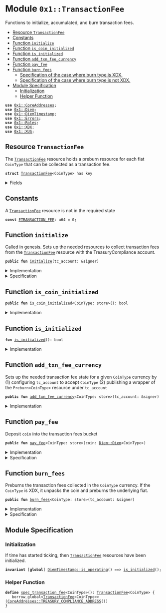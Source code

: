 
<a name="0x1_TransactionFee"></a>

# Module `0x1::TransactionFee`

Functions to initialize, accumulated, and burn transaction fees.


-  [Resource `TransactionFee`](#0x1_TransactionFee_TransactionFee)
-  [Constants](#@Constants_0)
-  [Function `initialize`](#0x1_TransactionFee_initialize)
-  [Function `is_coin_initialized`](#0x1_TransactionFee_is_coin_initialized)
-  [Function `is_initialized`](#0x1_TransactionFee_is_initialized)
-  [Function `add_txn_fee_currency`](#0x1_TransactionFee_add_txn_fee_currency)
-  [Function `pay_fee`](#0x1_TransactionFee_pay_fee)
-  [Function `burn_fees`](#0x1_TransactionFee_burn_fees)
    -  [Specification of the case where burn type is XDX.](#@Specification_of_the_case_where_burn_type_is_XDX._1)
    -  [Specification of the case where burn type is not XDX.](#@Specification_of_the_case_where_burn_type_is_not_XDX._2)
-  [Module Specification](#@Module_Specification_3)
    -  [Initialization](#@Initialization_4)
    -  [Helper Function](#@Helper_Function_5)


<pre><code><b>use</b> <a href="CoreAddresses.md#0x1_CoreAddresses">0x1::CoreAddresses</a>;
<b>use</b> <a href="Diem.md#0x1_Diem">0x1::Diem</a>;
<b>use</b> <a href="DiemTimestamp.md#0x1_DiemTimestamp">0x1::DiemTimestamp</a>;
<b>use</b> <a href="../../../../../../move-stdlib/docs/Errors.md#0x1_Errors">0x1::Errors</a>;
<b>use</b> <a href="Roles.md#0x1_Roles">0x1::Roles</a>;
<b>use</b> <a href="XDX.md#0x1_XDX">0x1::XDX</a>;
<b>use</b> <a href="XUS.md#0x1_XUS">0x1::XUS</a>;
</code></pre>



<a name="0x1_TransactionFee_TransactionFee"></a>

## Resource `TransactionFee`

The <code><a href="TransactionFee.md#0x1_TransactionFee">TransactionFee</a></code> resource holds a preburn resource for each
fiat <code>CoinType</code> that can be collected as a transaction fee.


<pre><code><b>struct</b> <a href="TransactionFee.md#0x1_TransactionFee">TransactionFee</a>&lt;CoinType&gt; has key
</code></pre>



<details>
<summary>Fields</summary>


<dl>
<dt>
<code>balance: <a href="Diem.md#0x1_Diem_Diem">Diem::Diem</a>&lt;CoinType&gt;</code>
</dt>
<dd>

</dd>
<dt>
<code>preburn: <a href="Diem.md#0x1_Diem_Preburn">Diem::Preburn</a>&lt;CoinType&gt;</code>
</dt>
<dd>

</dd>
</dl>


</details>

<a name="@Constants_0"></a>

## Constants


<a name="0x1_TransactionFee_ETRANSACTION_FEE"></a>

A <code><a href="TransactionFee.md#0x1_TransactionFee">TransactionFee</a></code> resource is not in the required state


<pre><code><b>const</b> <a href="TransactionFee.md#0x1_TransactionFee_ETRANSACTION_FEE">ETRANSACTION_FEE</a>: u64 = 0;
</code></pre>



<a name="0x1_TransactionFee_initialize"></a>

## Function `initialize`

Called in genesis. Sets up the needed resources to collect transaction fees from the
<code><a href="TransactionFee.md#0x1_TransactionFee">TransactionFee</a></code> resource with the TreasuryCompliance account.


<pre><code><b>public</b> <b>fun</b> <a href="TransactionFee.md#0x1_TransactionFee_initialize">initialize</a>(tc_account: &signer)
</code></pre>



<details>
<summary>Implementation</summary>


<pre><code><b>public</b> <b>fun</b> <a href="TransactionFee.md#0x1_TransactionFee_initialize">initialize</a>(
    tc_account: &signer,
) {
    <a href="DiemTimestamp.md#0x1_DiemTimestamp_assert_genesis">DiemTimestamp::assert_genesis</a>();
    <a href="Roles.md#0x1_Roles_assert_treasury_compliance">Roles::assert_treasury_compliance</a>(tc_account);
    // accept fees in all the currencies
    <a href="TransactionFee.md#0x1_TransactionFee_add_txn_fee_currency">add_txn_fee_currency</a>&lt;<a href="XUS.md#0x1_XUS">XUS</a>&gt;(tc_account);
}
</code></pre>



</details>

<details>
<summary>Specification</summary>



<pre><code><b>include</b> <a href="DiemTimestamp.md#0x1_DiemTimestamp_AbortsIfNotGenesis">DiemTimestamp::AbortsIfNotGenesis</a>;
<b>include</b> <a href="Roles.md#0x1_Roles_AbortsIfNotTreasuryCompliance">Roles::AbortsIfNotTreasuryCompliance</a>{account: tc_account};
<b>include</b> <a href="TransactionFee.md#0x1_TransactionFee_AddTxnFeeCurrencyAbortsIf">AddTxnFeeCurrencyAbortsIf</a>&lt;<a href="XUS.md#0x1_XUS">XUS</a>&gt;;
<b>ensures</b> <a href="TransactionFee.md#0x1_TransactionFee_is_initialized">is_initialized</a>();
<b>ensures</b> <a href="TransactionFee.md#0x1_TransactionFee_spec_transaction_fee">spec_transaction_fee</a>&lt;<a href="XUS.md#0x1_XUS">XUS</a>&gt;().balance.value == 0;
</code></pre>




<a name="0x1_TransactionFee_AddTxnFeeCurrencyAbortsIf"></a>


<pre><code><b>schema</b> <a href="TransactionFee.md#0x1_TransactionFee_AddTxnFeeCurrencyAbortsIf">AddTxnFeeCurrencyAbortsIf</a>&lt;CoinType&gt; {
    <b>include</b> <a href="Diem.md#0x1_Diem_AbortsIfNoCurrency">Diem::AbortsIfNoCurrency</a>&lt;CoinType&gt;;
    <b>aborts_if</b> <b>exists</b>&lt;<a href="TransactionFee.md#0x1_TransactionFee">TransactionFee</a>&lt;CoinType&gt;&gt;(<a href="CoreAddresses.md#0x1_CoreAddresses_TREASURY_COMPLIANCE_ADDRESS">CoreAddresses::TREASURY_COMPLIANCE_ADDRESS</a>())
        <b>with</b> <a href="../../../../../../move-stdlib/docs/Errors.md#0x1_Errors_ALREADY_PUBLISHED">Errors::ALREADY_PUBLISHED</a>;
}
</code></pre>



</details>

<a name="0x1_TransactionFee_is_coin_initialized"></a>

## Function `is_coin_initialized`



<pre><code><b>public</b> <b>fun</b> <a href="TransactionFee.md#0x1_TransactionFee_is_coin_initialized">is_coin_initialized</a>&lt;CoinType: store&gt;(): bool
</code></pre>



<details>
<summary>Implementation</summary>


<pre><code><b>public</b> <b>fun</b> <a href="TransactionFee.md#0x1_TransactionFee_is_coin_initialized">is_coin_initialized</a>&lt;CoinType: store&gt;(): bool {
    <b>exists</b>&lt;<a href="TransactionFee.md#0x1_TransactionFee">TransactionFee</a>&lt;CoinType&gt;&gt;(<a href="CoreAddresses.md#0x1_CoreAddresses_TREASURY_COMPLIANCE_ADDRESS">CoreAddresses::TREASURY_COMPLIANCE_ADDRESS</a>())
}
</code></pre>



</details>

<a name="0x1_TransactionFee_is_initialized"></a>

## Function `is_initialized`



<pre><code><b>fun</b> <a href="TransactionFee.md#0x1_TransactionFee_is_initialized">is_initialized</a>(): bool
</code></pre>



<details>
<summary>Implementation</summary>


<pre><code><b>fun</b> <a href="TransactionFee.md#0x1_TransactionFee_is_initialized">is_initialized</a>(): bool {
    <a href="TransactionFee.md#0x1_TransactionFee_is_coin_initialized">is_coin_initialized</a>&lt;<a href="XUS.md#0x1_XUS">XUS</a>&gt;()
}
</code></pre>



</details>

<a name="0x1_TransactionFee_add_txn_fee_currency"></a>

## Function `add_txn_fee_currency`

Sets up the needed transaction fee state for a given <code>CoinType</code> currency by
(1) configuring <code>tc_account</code> to accept <code>CoinType</code>
(2) publishing a wrapper of the <code>Preburn&lt;CoinType&gt;</code> resource under <code>tc_account</code>


<pre><code><b>public</b> <b>fun</b> <a href="TransactionFee.md#0x1_TransactionFee_add_txn_fee_currency">add_txn_fee_currency</a>&lt;CoinType: store&gt;(tc_account: &signer)
</code></pre>



<details>
<summary>Implementation</summary>


<pre><code><b>public</b> <b>fun</b> <a href="TransactionFee.md#0x1_TransactionFee_add_txn_fee_currency">add_txn_fee_currency</a>&lt;CoinType: store&gt;(tc_account: &signer) {
    <a href="Diem.md#0x1_Diem_assert_is_currency">Diem::assert_is_currency</a>&lt;CoinType&gt;();
    <b>assert</b>(
        !<a href="TransactionFee.md#0x1_TransactionFee_is_coin_initialized">is_coin_initialized</a>&lt;CoinType&gt;(),
        <a href="../../../../../../move-stdlib/docs/Errors.md#0x1_Errors_already_published">Errors::already_published</a>(<a href="TransactionFee.md#0x1_TransactionFee_ETRANSACTION_FEE">ETRANSACTION_FEE</a>)
    );
    move_to(
        tc_account,
        <a href="TransactionFee.md#0x1_TransactionFee">TransactionFee</a>&lt;CoinType&gt; {
            balance: <a href="Diem.md#0x1_Diem_zero">Diem::zero</a>(),
            preburn: <a href="Diem.md#0x1_Diem_create_preburn">Diem::create_preburn</a>(tc_account)
        }
    )
}
</code></pre>



</details>

<a name="0x1_TransactionFee_pay_fee"></a>

## Function `pay_fee`

Deposit <code>coin</code> into the transaction fees bucket


<pre><code><b>public</b> <b>fun</b> <a href="TransactionFee.md#0x1_TransactionFee_pay_fee">pay_fee</a>&lt;CoinType: store&gt;(coin: <a href="Diem.md#0x1_Diem_Diem">Diem::Diem</a>&lt;CoinType&gt;)
</code></pre>



<details>
<summary>Implementation</summary>


<pre><code><b>public</b> <b>fun</b> <a href="TransactionFee.md#0x1_TransactionFee_pay_fee">pay_fee</a>&lt;CoinType: store&gt;(coin: <a href="Diem.md#0x1_Diem">Diem</a>&lt;CoinType&gt;) <b>acquires</b> <a href="TransactionFee.md#0x1_TransactionFee">TransactionFee</a> {
    <a href="DiemTimestamp.md#0x1_DiemTimestamp_assert_operating">DiemTimestamp::assert_operating</a>();
    <b>assert</b>(<a href="TransactionFee.md#0x1_TransactionFee_is_coin_initialized">is_coin_initialized</a>&lt;CoinType&gt;(), <a href="../../../../../../move-stdlib/docs/Errors.md#0x1_Errors_not_published">Errors::not_published</a>(<a href="TransactionFee.md#0x1_TransactionFee_ETRANSACTION_FEE">ETRANSACTION_FEE</a>));
    <b>let</b> fees = borrow_global_mut&lt;<a href="TransactionFee.md#0x1_TransactionFee">TransactionFee</a>&lt;CoinType&gt;&gt;(
        <a href="CoreAddresses.md#0x1_CoreAddresses_TREASURY_COMPLIANCE_ADDRESS">CoreAddresses::TREASURY_COMPLIANCE_ADDRESS</a>(),
    );
    <a href="Diem.md#0x1_Diem_deposit">Diem::deposit</a>(&<b>mut</b> fees.balance, coin)
}
</code></pre>



</details>

<details>
<summary>Specification</summary>



<pre><code><b>include</b> <a href="DiemTimestamp.md#0x1_DiemTimestamp_AbortsIfNotOperating">DiemTimestamp::AbortsIfNotOperating</a>;
<b>aborts_if</b> !<a href="TransactionFee.md#0x1_TransactionFee_is_coin_initialized">is_coin_initialized</a>&lt;CoinType&gt;() <b>with</b> <a href="../../../../../../move-stdlib/docs/Errors.md#0x1_Errors_NOT_PUBLISHED">Errors::NOT_PUBLISHED</a>;
<a name="0x1_TransactionFee_fees$8"></a>
<b>let</b> fees = <a href="TransactionFee.md#0x1_TransactionFee_spec_transaction_fee">spec_transaction_fee</a>&lt;CoinType&gt;().balance;
<b>include</b> <a href="Diem.md#0x1_Diem_DepositAbortsIf">Diem::DepositAbortsIf</a>&lt;CoinType&gt;{coin: fees, check: coin};
<b>ensures</b> fees.value == <b>old</b>(fees.value) + coin.value;
</code></pre>



</details>

<a name="0x1_TransactionFee_burn_fees"></a>

## Function `burn_fees`

Preburns the transaction fees collected in the <code>CoinType</code> currency.
If the <code>CoinType</code> is XDX, it unpacks the coin and preburns the
underlying fiat.


<pre><code><b>public</b> <b>fun</b> <a href="TransactionFee.md#0x1_TransactionFee_burn_fees">burn_fees</a>&lt;CoinType: store&gt;(tc_account: &signer)
</code></pre>



<details>
<summary>Implementation</summary>


<pre><code><b>public</b> <b>fun</b> <a href="TransactionFee.md#0x1_TransactionFee_burn_fees">burn_fees</a>&lt;CoinType: store&gt;(
    tc_account: &signer,
) <b>acquires</b> <a href="TransactionFee.md#0x1_TransactionFee">TransactionFee</a> {
    <a href="DiemTimestamp.md#0x1_DiemTimestamp_assert_operating">DiemTimestamp::assert_operating</a>();
    <a href="Roles.md#0x1_Roles_assert_treasury_compliance">Roles::assert_treasury_compliance</a>(tc_account);
    <b>assert</b>(<a href="TransactionFee.md#0x1_TransactionFee_is_coin_initialized">is_coin_initialized</a>&lt;CoinType&gt;(), <a href="../../../../../../move-stdlib/docs/Errors.md#0x1_Errors_not_published">Errors::not_published</a>(<a href="TransactionFee.md#0x1_TransactionFee_ETRANSACTION_FEE">ETRANSACTION_FEE</a>));
    <b>let</b> tc_address = <a href="CoreAddresses.md#0x1_CoreAddresses_TREASURY_COMPLIANCE_ADDRESS">CoreAddresses::TREASURY_COMPLIANCE_ADDRESS</a>();
    <b>if</b> (<a href="XDX.md#0x1_XDX_is_xdx">XDX::is_xdx</a>&lt;CoinType&gt;()) {
        // TODO: Once the composition of <a href="XDX.md#0x1_XDX">XDX</a> is determined fill this in <b>to</b>
        // <b>unpack</b> and burn the backing coins of the <a href="XDX.md#0x1_XDX">XDX</a> coin.
        <b>abort</b> <a href="../../../../../../move-stdlib/docs/Errors.md#0x1_Errors_invalid_state">Errors::invalid_state</a>(<a href="TransactionFee.md#0x1_TransactionFee_ETRANSACTION_FEE">ETRANSACTION_FEE</a>)
    } <b>else</b> {
        // extract fees
        <b>let</b> fees = borrow_global_mut&lt;<a href="TransactionFee.md#0x1_TransactionFee">TransactionFee</a>&lt;CoinType&gt;&gt;(tc_address);
        <b>let</b> coin = <a href="Diem.md#0x1_Diem_withdraw_all">Diem::withdraw_all</a>(&<b>mut</b> fees.balance);
        <b>let</b> burn_cap = <a href="Diem.md#0x1_Diem_remove_burn_capability">Diem::remove_burn_capability</a>&lt;CoinType&gt;(tc_account);
        // burn
        <a href="Diem.md#0x1_Diem_burn_now">Diem::burn_now</a>(
            coin,
            &<b>mut</b> fees.preburn,
            tc_address,
            &burn_cap
        );
        <a href="Diem.md#0x1_Diem_publish_burn_capability">Diem::publish_burn_capability</a>(tc_account, burn_cap);
    }
}
</code></pre>



</details>

<details>
<summary>Specification</summary>


Must abort if the account does not have the TreasuryCompliance role [[H3]][PERMISSION].


<pre><code><b>include</b> <a href="Roles.md#0x1_Roles_AbortsIfNotTreasuryCompliance">Roles::AbortsIfNotTreasuryCompliance</a>{account: tc_account};
<b>include</b> <a href="DiemTimestamp.md#0x1_DiemTimestamp_AbortsIfNotOperating">DiemTimestamp::AbortsIfNotOperating</a>;
<b>aborts_if</b> !<a href="TransactionFee.md#0x1_TransactionFee_is_coin_initialized">is_coin_initialized</a>&lt;CoinType&gt;() <b>with</b> <a href="../../../../../../move-stdlib/docs/Errors.md#0x1_Errors_NOT_PUBLISHED">Errors::NOT_PUBLISHED</a>;
<b>include</b> <b>if</b> (<a href="XDX.md#0x1_XDX_spec_is_xdx">XDX::spec_is_xdx</a>&lt;CoinType&gt;()) <a href="TransactionFee.md#0x1_TransactionFee_BurnFeesXDX">BurnFeesXDX</a> <b>else</b> <a href="TransactionFee.md#0x1_TransactionFee_BurnFeesNotXDX">BurnFeesNotXDX</a>&lt;CoinType&gt;;
</code></pre>


The correct amount of fees is burnt and subtracted from market cap.


<pre><code><b>ensures</b> <a href="Diem.md#0x1_Diem_spec_market_cap">Diem::spec_market_cap</a>&lt;CoinType&gt;()
    == <b>old</b>(<a href="Diem.md#0x1_Diem_spec_market_cap">Diem::spec_market_cap</a>&lt;CoinType&gt;()) - <b>old</b>(<a href="TransactionFee.md#0x1_TransactionFee_spec_transaction_fee">spec_transaction_fee</a>&lt;CoinType&gt;().balance.value);
</code></pre>


All the fees is burnt so the balance becomes 0.


<pre><code><b>ensures</b> <a href="TransactionFee.md#0x1_TransactionFee_spec_transaction_fee">spec_transaction_fee</a>&lt;CoinType&gt;().balance.value == 0;
</code></pre>


STUB: To be filled in at a later date once the makeup of the XDX has been determined.


<a name="@Specification_of_the_case_where_burn_type_is_XDX._1"></a>

### Specification of the case where burn type is XDX.



<a name="0x1_TransactionFee_BurnFeesXDX"></a>


<pre><code><b>schema</b> <a href="TransactionFee.md#0x1_TransactionFee_BurnFeesXDX">BurnFeesXDX</a> {
    tc_account: signer;
    <b>aborts_if</b> <b>true</b> <b>with</b> <a href="../../../../../../move-stdlib/docs/Errors.md#0x1_Errors_INVALID_STATE">Errors::INVALID_STATE</a>;
}
</code></pre>



<a name="@Specification_of_the_case_where_burn_type_is_not_XDX._2"></a>

### Specification of the case where burn type is not XDX.



<a name="0x1_TransactionFee_BurnFeesNotXDX"></a>


<pre><code><b>schema</b> <a href="TransactionFee.md#0x1_TransactionFee_BurnFeesNotXDX">BurnFeesNotXDX</a>&lt;CoinType&gt; {
    tc_account: signer;
}
</code></pre>


Must abort if the account does not have BurnCapability [[H3]][PERMISSION].


<pre><code><b>schema</b> <a href="TransactionFee.md#0x1_TransactionFee_BurnFeesNotXDX">BurnFeesNotXDX</a>&lt;CoinType&gt; {
    <b>include</b> <a href="Diem.md#0x1_Diem_AbortsIfNoBurnCapability">Diem::AbortsIfNoBurnCapability</a>&lt;CoinType&gt;{account: tc_account};
    <a name="0x1_TransactionFee_fees$7"></a>
    <b>let</b> fees = <a href="TransactionFee.md#0x1_TransactionFee_spec_transaction_fee">spec_transaction_fee</a>&lt;CoinType&gt;();
    <b>include</b> <a href="Diem.md#0x1_Diem_BurnNowAbortsIf">Diem::BurnNowAbortsIf</a>&lt;CoinType&gt;{coin: fees.balance, preburn: fees.preburn};
}
</code></pre>


tc_account retrieves BurnCapability [[H3]][PERMISSION].
BurnCapability is not transferrable [[J3]][PERMISSION].


<pre><code><b>schema</b> <a href="TransactionFee.md#0x1_TransactionFee_BurnFeesNotXDX">BurnFeesNotXDX</a>&lt;CoinType&gt; {
    <b>ensures</b> <b>exists</b>&lt;<a href="Diem.md#0x1_Diem_BurnCapability">Diem::BurnCapability</a>&lt;CoinType&gt;&gt;(<a href="../../../../../../move-stdlib/docs/Signer.md#0x1_Signer_spec_address_of">Signer::spec_address_of</a>(tc_account));
}
</code></pre>



</details>

<a name="@Module_Specification_3"></a>

## Module Specification



<a name="@Initialization_4"></a>

### Initialization


If time has started ticking, then <code><a href="TransactionFee.md#0x1_TransactionFee">TransactionFee</a></code> resources have been initialized.


<pre><code><b>invariant</b> [<b>global</b>] <a href="DiemTimestamp.md#0x1_DiemTimestamp_is_operating">DiemTimestamp::is_operating</a>() ==&gt; <a href="TransactionFee.md#0x1_TransactionFee_is_initialized">is_initialized</a>();
</code></pre>



<a name="@Helper_Function_5"></a>

### Helper Function



<a name="0x1_TransactionFee_spec_transaction_fee"></a>


<pre><code><b>define</b> <a href="TransactionFee.md#0x1_TransactionFee_spec_transaction_fee">spec_transaction_fee</a>&lt;CoinType&gt;(): <a href="TransactionFee.md#0x1_TransactionFee">TransactionFee</a>&lt;CoinType&gt; {
   borrow_global&lt;<a href="TransactionFee.md#0x1_TransactionFee">TransactionFee</a>&lt;CoinType&gt;&gt;(<a href="CoreAddresses.md#0x1_CoreAddresses_TREASURY_COMPLIANCE_ADDRESS">CoreAddresses::TREASURY_COMPLIANCE_ADDRESS</a>())
}
</code></pre>


[//]: # ("File containing references which can be used from documentation")
[ACCESS_CONTROL]: https://github.com/diem/dip/blob/main/dips/dip-2.md
[ROLE]: https://github.com/diem/dip/blob/main/dips/dip-2.md#roles
[PERMISSION]: https://github.com/diem/dip/blob/main/dips/dip-2.md#permissions
